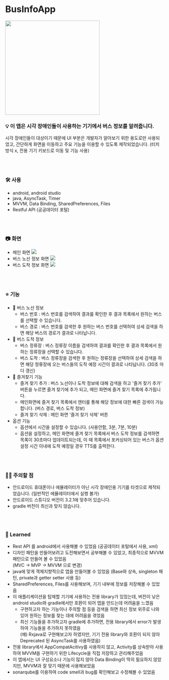 # BusInfoApp
<img src="https://user-images.githubusercontent.com/61993128/187889792-5b4f4dd8-3c59-4de8-9e4b-973aeaec7eb8.png" width="300" height="300" />

<br>

### 💡 이 앱은 시각 장애인들이 사용하는 기기에서 버스 정보를 알려줍니다. 
시각 장애인들이 대상이기 때문에 UI 부분은 개발자가 알아보기 위한 용도로만 사용되었고, 간단하게 화면을 이동하고 주요 기능을 이용할 수 있도록 제작되었습니다. (터치 방식 x, 전용 기기 키보드로 이동 및 기능 사용)

<br><br>

### 🛠 사용
 * android, android studio
 * java, AsyncTask, Timer
 * MVVM, Data Binding, SharedPreferences, Files
 * Restful API (공공데이터 포털)

<br><br>

### 📷 화면
* 메인 화면 <img src="https://user-images.githubusercontent.com/61993128/187890784-f803cc91-859f-4139-9e2c-475c55fc2d37.PNG"/>
* 버스 노선 정보 화면 <img src="https://user-images.githubusercontent.com/61993128/187892178-e6f9b65f-c39d-4df7-9333-f216af2d69ce.PNG"/>
* 버스 도착 정보 화면 <img src="https://user-images.githubusercontent.com/61993128/187892236-8ec00b1f-07e6-496c-8efd-2a3a98c882ca.PNG"/>

<br><br>

### ⭐️ 기능
 * :bus: 버스 노선 정보
   * 버스 번호 : 버스 번호를 검색하여 결과를 확인한 후 결과 목록에서 원하는 버스를 선택할 수 있습니다.
   * 버스 경로 : 버스 번호를 검색한 후 원하는 버스 번호를 선택하여 상세 검색을 하면 해당 버스의 경로가 결과로 나타납니다.
 * :busstop: 버스 도착 정보
   * 버스 정류장 : 버스 정류장 이름을 검색하여 결과를 확인한 후 결과 목록에서 원하는 정류장을 선택할 수 있습니다.
   * 버스 도착 : 버스 정류장을 검색한 후 원하는 정류장을 선택하여 상세 검색을 하면 해당 정류장에 오는 버스들의 도착 예정 시간이 결과로 나타납니다. (30초 마다 갱신)
 * :bookmark: 즐겨찾기 기능
   * 즐겨 찾기 추가 : 버스 노선이나 도착 정보에 대해 검색을 하고 '즐겨 찾기 추가' 버튼을 누르면 즐겨 찾기에 추가 되고, 메인 화면에 즐겨 찾기 목록에 추가됩니다.
   * 메인화면에 즐겨 찾기 목록에서 엔터를 통해 해당 정보에 대한 빠른 검색이 가능합니다. (버스 경로, 버스 도착 정보)
   * 즐겨 찾기 삭제 : 메인 화면 '즐겨 찾기 삭제' 버튼
 * 옵션 기능
   * 옵션에서 시간을 설정할 수 있습니다. (사용안함, 3분, 7분, 10분)
   * 옵션을 설정하고, 메인 화면에 즐겨 찾기 목록에서 버스 도착 정보를 검색하면 목록이 30초마다 업데이트되는데, 이 때 목록에서 포커싱되어 있는 버스가 옵션 설정 시간 이내에 도착 예정일 경우 TTS를 출력한다.

<br><br>

### 🤚🏻 주의할 점
* 안드로이드 휴대폰이나 에뮬레이터가 아닌 시각 장애인용 기기를 타겟으로 제작되었습니다. (일반적인 에뮬레이터에서 실행 불가)
* 안드로이드 스튜디오 버전이 3.2.1에 맞추어 있습니다.
* gradle 버전이 최신과 맞지 않습니다.

<br><br>

### 📃 Learned
 * Rest API 를 android에서 사용해볼 수 있었음 (공공데이터 포털에서 사용, xml)
 * 디자인 패턴을 만들어보려고 도전해보면서 공부해볼 수 있었고, 최종적으로 MVVM 패턴으로 만들어 볼 수 있었음
   <br>   (MVC -> MVP -> MVVM 으로 변경)
 * java에 맞게 객체지향적으로 앱을 만들어볼 수 있었음 (Base와 상속, singleton 패턴, private과 getter setter 사용 등)
 * SharedPreferences, Files를 사용해보며, 기기 내부에 정보를 저장해볼 수 있었음
 * 이 애플리케이션을 탑재할 기기에 사용하는 전용 library가 있었는데, 버전이 낮은 android studio와 gradle에서만 호환이 되어 앱을 만드는데 어려움을 느꼈음
   - 구현하고자 하는 기능이나 주의할 점 등을 검색을 하면 최신 정보 위주로 나와 있어 원하는 정보를 찾는 데에 어려움을 겪었음
   - 최신 기능들을 추가하고자 gradle에 추가하면, 전용 library에서 error가 발생하여 기능들을 추가하지 못하였음
     <br> (예) Rxjava로 구현해보고자 하였지만, 기기 전용 library와 호환이 되지 않아 Deprecated 된 AsyncTask를 사용하였음)
 * 전용 library에서 AppCompatAcitivy를 사용하지 않고, Activity를 상속받아 사용하여 MVVM을 구현하기 위한 Lifecycle을 직접 저장하고 관리해주었음
 * 이 앱에서는 UI 구성요소나 기능이 많지 않아 Data Binding이 딱히 필요하지 않았지만, MVVM과 잘 맞기 때문에 사용해보았음
 * sonarqube를 이용하여 code smell과 bug를 확인해보고 수정해볼 수 있었음
